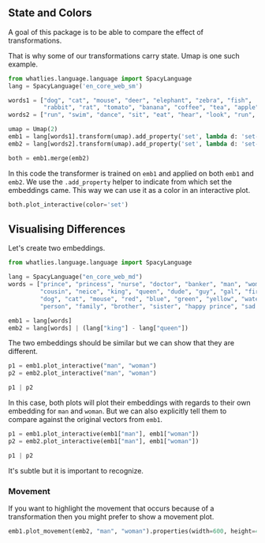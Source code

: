 <script src="https://cdn.jsdelivr.net/npm/vega@5.10.0"></script>
<script src="https://cdn.jsdelivr.net/npm/vega-lite@4.6.0"></script>
<script src="https://cdn.jsdelivr.net/npm/vega-embed@6.3.2"></script>

## State and Colors

A goal of this package is to be able to compare the effect of transformations.

That is why some of our transformations carry state. Umap is one such example.

```python
from whatlies.language.language import SpacyLanguage
lang = SpacyLanguage('en_core_web_sm')

words1 = ["dog", "cat", "mouse", "deer", "elephant", "zebra", "fish",
          "rabbit", "rat", "tomato", "banana", "coffee", "tea", "apple", "union"]
words2 = ["run", "swim", "dance", "sit", "eat", "hear", "look", "run", "stand"]

umap = Umap(2)
emb1 = lang[words1].transform(umap).add_property('set', lambda d: 'set-one')
emb2 = lang[words2].transform(umap).add_property('set', lambda d: 'set-two')

both = emb1.merge(emb2)
```

In this code the transformer is trained on `emb1` and applied on both `emb1` and `emb2`.
We use the `.add_property` helper to indicate from which set the embeddings came.
This way we can use it as a color in an interactive plot.

```python
both.plot_interactive(color='set')
```

<div id="vis1"></div>

<script>
fetch('colors.json')
.then(res => res.json())
.then((out) => {
  vegaEmbed('#vis1', out);
})
.catch(err => { throw err });
</script>

## Visualising Differences

Let's create two embeddings.

```python
from whatlies.language.language import SpacyLanguage

lang = SpacyLanguage("en_core_web_md")
words = ["prince", "princess", "nurse", "doctor", "banker", "man", "woman",
         "cousin", "neice", "king", "queen", "dude", "guy", "gal", "fire",
         "dog", "cat", "mouse", "red", "blue", "green", "yellow", "water",
         "person", "family", "brother", "sister", "happy prince", "sad prince"]

emb1 = lang[words]
emb2 = lang[words] | (lang["king"] - lang["queen"])
```

The two embeddings should be similar but we can show that they are different.

```python
p1 = emb1.plot_interactive("man", "woman")
p2 = emb2.plot_interactive("man", "woman")

p1 | p2
```

<div id="vis2"></div>

<script>
fetch('two-groups-one.json')
.then(res => res.json())
.then((out) => {
  vegaEmbed('#vis2', out);
})
.catch(err => { throw err });
</script>

In this case, both plots will plot their embeddings with regards
to their own embedding for `man` and `woman`. But we can also
explicitly tell them to compare against the original vectors
from `emb1`.

```python
p1 = emb1.plot_interactive(emb1["man"], emb1["woman"])
p2 = emb2.plot_interactive(emb1["man"], emb1["woman"])

p1 | p2
```

<div id="vis3"></div>

<script>
fetch('two-groups-two.json')
.then(res => res.json())
.then((out) => {
  vegaEmbed('#vis3', out);
})
.catch(err => { throw err });
</script>

It's subtle but it is important to recognize.

### Movement

If you want to highlight the movement that occurs because of
a transformation then you might prefer to show a movement plot.

```python
emb1.plot_movement(emb2, "man", "woman").properties(width=600, height=450)
```

<div id="vis4"></div>

<script>
fetch('movement.json')
.then(res => res.json())
.then((out) => {
  vegaEmbed('#vis4', out);
})
.catch(err => { throw err });
</script>
